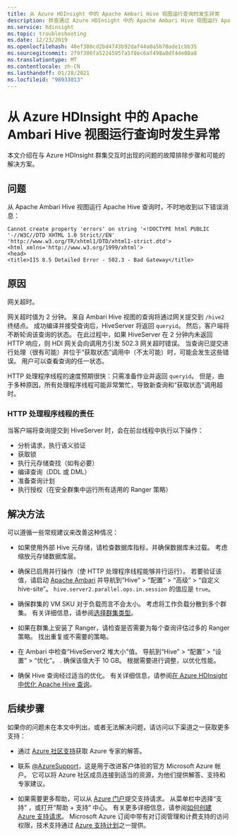 ```yaml
---
title: 从 Azure HDInsight 中的 Apache Ambari Hive 视图运行查询时发生异常
description: 排查通过 Azure HDInsight 中的 Apache Ambari Hive 视图运行 Apache Hive 查询时出现的问题的步骤。
ms.service: hdinsight
ms.topic: troubleshooting
ms.date: 12/23/2019
ms.openlocfilehash: 40ef380cd2bd4743b92daf44a0a5b70ade1cbb35
ms.sourcegitcommit: 2f9f306fa5224595fa5f8ec6af498a0df4de08a8
ms.translationtype: MT
ms.contentlocale: zh-CN
ms.lasthandoff: 01/28/2021
ms.locfileid: "98933013"
---
```

# <a name="exception-when-running-queries-from-apache-ambari-hive-view-in-azure-hdinsight"></a>从 Azure HDInsight 中的 Apache Ambari Hive 视图运行查询时发生异常

本文介绍在与 Azure HDInsight 群集交互时出现的问题的故障排除步骤和可能的解决方案。

## <a name="issue"></a>问题

从 Apache Ambari Hive 视图运行 Apache Hive 查询时，不时地收到以下错误消息：

```error
Cannot create property 'errors' on string '<!DOCTYPE html PUBLIC '-//W3C//DTD XHTML 1.0 Strict//EN' 'http://www.w3.org/TR/xhtml1/DTD/xhtml1-strict.dtd'>
<html xmlns='http://www.w3.org/1999/xhtml'>
<head>
<title>IIS 8.5 Detailed Error - 502.3 - Bad Gateway</title>
```

## <a name="cause"></a>原因

网关超时。

网关超时值为 2 分钟。 来自 Ambari Hive 视图的查询将通过网关提交到 `/hive2` 终结点。 成功编译并接受查询后，HiveServer 将返回 `queryid`。 然后，客户端将不断轮询该查询的状态。 在此过程中，如果 HiveServer 在 2 分钟内未返回 HTTP 响应，则 HDI 网关会向调用方引发 502.3 网关超时错误。 当查询已提交进行处理（很有可能）并位于“获取状态”调用中（不太可能）时，可能会发生这些错误。 用户可以查看查询的任一状态。

HTTP 处理程序线程的速度预期很快：只需准备作业并返回 `queryid`。 但是，由于多种原因，所有处理程序线程可能非常繁忙，导致新查询和“获取状态”调用超时。

### <a name="responsibilities-of-the-http-handler-thread"></a>HTTP 处理程序线程的责任

当客户端将查询提交到 HiveServer 时，会在前台线程中执行以下操作：

* 分析请求，执行语义验证
* 获取锁
* 执行元存储查找（如有必要）
* 编译查询（DDL 或 DML）
* 准备查询计划
* 执行授权（在安全群集中运行所有适用的 Ranger 策略）

## <a name="resolution"></a>解决方法

可以遵循一些常规建议来改善这种情况：

* 如果使用外部 Hive 元存储，请检查数据库指标，并确保数据库未过载。 考虑缩放元存储数据库层。

* 确保已启用并行操作（使 HTTP 处理程序线程能够并行运行）。 若要验证该值，请启动 [Apache Ambari](../hdinsight-hadoop-manage-ambari.md) 并导航到“Hive” > “配置” > “高级” > “自定义 hive-site”。    `hive.server2.parallel.ops.in.session` 的值应是 `true`。

* 确保群集的 VM SKU 对于负载而言不会太小。 考虑将工作负载分散到多个群集。 有关详细信息，请参阅[选择群集类型](../hdinsight-capacity-planning.md#choose-a-cluster-type)。

* 如果在群集上安装了 Ranger，请检查是否需要为每个查询评估过多的 Ranger 策略。 找出重复或不需要的策略。

* 在 Ambari 中检查“HiveServer2 堆大小”值。  导航到“Hive” > “配置” > “设置” > “优化”。   . 确保该值大于 10 GB。 根据需要进行调整，以优化性能。

* 确保 Hive 查询经过适当的优化。 有关详细信息，请参阅[在 Azure HDInsight 中优化 Apache Hive 查询](../hdinsight-hadoop-optimize-hive-query.md)。

## <a name="next-steps"></a>后续步骤

如果你的问题未在本文中列出，或者无法解决问题，请访问以下渠道之一获取更多支持：

* 通过 [Azure 社区支持](https://azure.microsoft.com/support/community/)获取 Azure 专家的解答。

* 联系 [@AzureSupport](https://twitter.com/azuresupport)，这是用于改进客户体验的官方 Microsoft Azure 帐户。 它可以将 Azure 社区成员连接到适当的资源，为他们提供解答、支持和专家建议。

* 如果需要更多帮助，可以从 [Azure 门户](https://portal.azure.com/?#blade/Microsoft_Azure_Support/HelpAndSupportBlade/)提交支持请求。 从菜单栏中选择“支持”  ，或打开“帮助 + 支持”  中心。 有关更多详细信息，请参阅[如何创建 Azure 支持请求](../../azure-portal/supportability/how-to-create-azure-support-request.md)。 Microsoft Azure 订阅中带有对订阅管理和计费支持的访问权限，技术支持通过 [Azure 支持计划](https://azure.microsoft.com/support/plans/)之一提供。